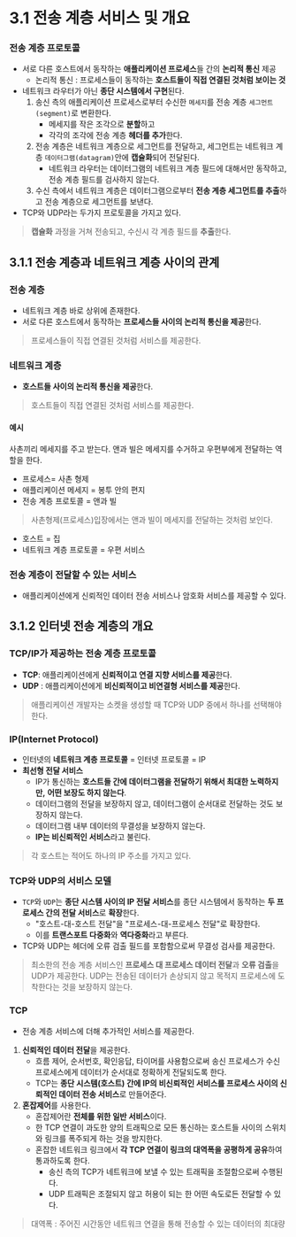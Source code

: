 # 3.1 전송 계층 서비스 및 개요
### 전송 계층 프로토콜
- 서로 다른 호스트에서 동작하는 **애플리케이션 프로세스**들 간의 **논리적 통신** 제공
    - 논리적 통신 : 프로세스들이 동작하는 **호스트들이 직접 연결된 것처럼 보이는 것**
- 네트워크 라우터가 아닌 **종단 시스템에서 구현**된다.
    1. 송신 측의 애플리케이션 프로세스로부터 수신한 `메세지`를 전송 계층 `세그먼트(segment)`로 변환한다.
        - 메세지를 작은 조각으로 **분할**하고
        - 각각의 조각에 전송 계층 **헤더를 추가**한다.
    2. 전송 계층은 네트워크 계층으로 세그먼트를 전달하고, 세그먼트는 네트워크 계층 `데이터그램(datagram)`안에 **캡슐화**되어 전달된다.
        - 네트워크 라우터는 데이터그램의 네트워크 계층 필드에 대해서만 동작하고, 전송 계층 필드를 검사하지 않는다.
    3. 수신 측에서 네트워크 계층은 데이터그램으로부터 **전송 계층 세그먼트를 추출**하고 전송 계층으로 세그먼트를 보낸다.
- TCP와 UDP라는 두가지 프로토콜을 가지고 있다.
> **캡슐화** 과정을 거쳐 전송되고, 수신시 각 계층 필드를 **추출**한다.

## 3.1.1 전송 계층과 네트워크 계층 사이의 관계

### 전송 계층
- 네트워크 계층 바로 상위에 존재한다.
- 서로 다른 호스트에서 동작하는 **프로세스들 사이의 논리적 통신을 제공**한다.
> 프로세스들이 직접 연결된 것처럼 서비스를 제공한다.
### 네트워크 계층
- **호스트들 사이의 논리적 통신을 제공**한다.
> 호스트들이 직접 연결된 것처럼 서비스를 제공한다.

#### 예시
사촌끼리 메세지를 주고 받는다.
앤과 빌은 메세지를 수거하고 우편부에게 전달하는 역할을 한다.

- 프로세스= 사촌 형제
- 애플리케이션 메세지 = 봉투 안의 편지
- 전송 계층 프로토콜 = 앤과 빌
> 사촌형제(프로세스)입장에서는 앤과 빌이 메세지를 전달하는 것처럼 보인다.
- 호스트 = 집
- 네트워크 계층 프로토콜 = 우편 서비스

### 전송 계층이 전달할 수 있는 서비스
- 애플리케이션에게 신뢰적인 데이터 전송 서비스나 암호화 서비스를 제공할 수 있다.

## 3.1.2 인터넷 전송 계층의 개요
### TCP/IP가 제공하는 전송 계층 프로토콜
- **TCP**: 애플리케이션에게 **신뢰적이고 연결 지향 서비스를 제공**한다.
- **UDP** : 애플리케이션에게 **비신뢰적이고 비연결형 서비스를 제공**한다.
> 애플리케이션 개발자는 소켓을 생성할 때 TCP와 UDP 중에서 하나를 선택해야 한다.

### IP(Internet Protocol)
- 인터넷의 **네트워크 계층 프로토콜** = 인터넷 프로토콜 = IP
- **최선형 전달 서비스**
    - IP가 통신하는 **호스트들 간에 데이터그램을 전달하기 위해서 최대한 노력하지만,** **어떤 보장도 하지 않는다**.
    - 데이터그램의 전달을 보장하지 않고, 데이터그램이 순서대로 전달하는 것도 보장하지 않는다.
    - 데이터그램 내부 데이터의 무결성을 보장하지 않는다.
    - **IP는 비신뢰적인 서비스**라고 불린다.
> 각 호스트는 적어도 하나의 IP 주소를 가지고 있다.

### TCP와 UDP의 서비스 모델
- `TCP`와 `UDP`는 **종단 시스템 사이의 IP 전달 서비스**를 종단 시스템에서 동작하는 **두 프로세스 간의 전달 서비스**로 **확장**한다.
    - "호스트-대-호스트 전달"을 "프로세스-대-프로세스 전달"로 확장한다.
    - 이를 **트랜스포트 다중화**와 **역다중화**라고 부른다.
- TCP와 UDP는 헤더에 오류 검출 필드를 포함함으로써 무결성 검사를 제공한다.
> 최소한의 전송 계층 서비스인 **프로세스 대 프로세스 데이터 전달**과 **오류 검출**을 UDP가 제공한다.
UDP는 전송된 데이터가 손상되지 않고 목적지 프로세스에 도착한다는 것을 보장하지 않는다.

### TCP
- 전송 계층 서비스에 더해 추가적인 서비스를 제공한다.

1. **신뢰적인 데이터 전달**을 제공한다.
    - 흐름 제어, 순서번호, 확인응답, 타이머를 사용함으로써 송신 프로세스가 수신 프로세스에게 데이터가 순서대로 정확하게 전달되도록 한다.
    - TCP는 **종단 시스템(호스트) 간에 IP의 비신뢰적인 서비스를 프로세스 사이의 신뢰적인 데이터 전송 서비스**로 만들어준다.
2. **혼잡제어**를 사용한다.
    - 혼잡제어란 **전체를 위한 일반 서비스**이다.
    - 한 TCP 연결이 과도한 양의 트래픽으로 모든 통신하는 호스트들 사이의 스위치와 링크를 폭주되게 하는 것을 방지한다.
    - 혼잡한 네트워크 링크에서 **각 TCP 연결이 링크의 대역폭을 공평하게 공유**하여 통과하도록 한다.
        - 송신 측의 TCP가 네트워크에 보낼 수 있는 트래픽을 조절함으로써 수행된다.
        - UDP 트래픽은 조절되지 않고 허용이 되는 한 어떤 속도로든 전달할 수 있다.
> 대역폭 : 주어진 시간동안 네트워크 연결을 통해 전송할 수 있는 데이터의 최대량
